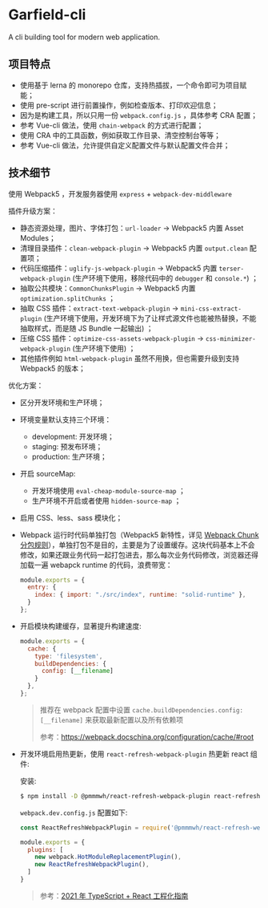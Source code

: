 # Garfield-cli

A cli building tool for modern web application.

## 项目特点

- 使用基于 lerna 的 monorepo 仓库，支持热插拔，一个命令即可为项目赋能；
- 使用 pre-script 进行前置操作，例如检查版本、打印欢迎信息；
- 因为是构建工具，所以只用一份 `webpack.config.js` ，具体参考 CRA 配置；
- 参考 Vue-cli 做法，使用 `chain-webpack` 的方式进行配置；
- 使用 CRA 中的工具函数，例如获取工作目录、清空控制台等等；
- 参考 Vue-cli 做法，允许提供自定义配置文件与默认配置文件合并；

## 技术细节

使用 Webpack5 ，开发服务器使用 `express` + `webpack-dev-middleware`

插件升级方案：

- 静态资源处理，图片、字体打包：`url-loader` -> Webpack5 内置 Asset Modules；
- 清理目录插件：`clean-webpack-plugin` -> Webpack5 内置 `output.clean` 配置项；
- 代码压缩插件：`uglify-js-webpack-plugin` -> Webpack5 内置 `terser-webpack-plugin` (生产环境下使用，移除代码中的 `debugger` 和 `console.*`) ；
- 抽取公共模块：`CommonChunksPlugin` -> Webpack5 内置 `optimization.splitChunks` ；
- 抽取 CSS 插件：`extract-text-webpack-plugin` -> `mini-css-extract-plugin` (生产环境下使用，开发环境下为了让样式源文件也能被热替换，不能抽取样式，而是随 JS Bundle 一起输出) ；
- 压缩 CSS 插件：`optimize-css-assets-webpack-plugin` -> `css-minimizer-webpack-plugin` (生产环境下使用) ；
- 其他插件例如 `html-webpack-plugin` 虽然不用换，但也需要升级到支持 Webpack5 的版本；

优化方案：

- 区分开发环境和生产环境；
- 环境变量默认支持三个环境：
  - development: 开发环境；
  - staging: 预发布环境；
  - production: 生产环境；
- 开启 sourceMap: 
  - 开发环境使用 `eval-cheap-module-source-map` ；
  - 生产环境不开启或者使用 `hidden-source-map` ；
- 启用 CSS、less、sass 模块化；
- Webpack 运行时代码单独打包（Webpack5 新特性，详见 [Webpack Chunk 分包规则](https://juejin.cn/post/6961724298243342344)），单独打包不是目的，主要是为了设置缓存。这块代码基本上不会修改，如果还跟业务代码一起打包进去，那么每次业务代码修改，浏览器还得加载一遍 webapck runtime 的代码，浪费带宽：

  ```js
  module.exports = {
    entry: {
      index: { import: "./src/index", runtime: "solid-runtime" },
    }
  };
  ```

- 开启模块构建缓存，显著提升构建速度:

  ```js
  module.exports = {
    cache: {
      type: 'filesystem',
      buildDependencies: {
        config: [__filename]
      }
    },
  };
  ```

  > 推荐在 webpack 配置中设置 `cache.buildDependencies.config: [__filename]` 来获取最新配置以及所有依赖项
  > 
  > 参考：https://webpack.docschina.org/configuration/cache/#root

- 开发环境启用热更新，使用 `react-refresh-webpack-plugin` 热更新 react 组件:

  安装:

  ```bash
  $ npm install -D @pmmmwh/react-refresh-webpack-plugin react-refresh
  ```

  `webpack.dev.config.js` 配置如下:

  ```js
  const ReactRefreshWebpackPlugin = require('@pmmmwh/react-refresh-webpack-plugin');

  module.exports = {
    plugins: [
      new webpack.HotModuleReplacementPlugin(),
      new ReactRefreshWebpackPlugin(),
    ]
  }
  ```

  > 参考：[2021 年 TypeScript + React 工程化指南](https://zhuanlan.zhihu.com/p/403970666)

